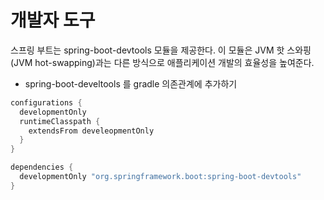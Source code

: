 # 개발자 도구

스프링 부트는 spring-boot-devtools 모듈을 제공한다. 이 모듈은 JVM 핫 스와핑(JVM hot-swapping)과는 다른 방식으로 애플리케이션 개발의 효율성을 높여준다.

- spring-boot-develtools 를 gradle 의존관계에 추가하기

```java
configurations {
  developmentOnly 
  runtimeClasspath {
    extendsFrom develeopmentOnly
  }
}

dependencies {
  developmentOnly "org.springframework.boot:spring-boot-devtools"
}
```
